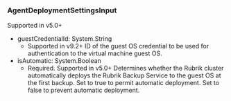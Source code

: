 ### AgentDeploymentSettingsInput
Supported in v5.0+

- guestCredentialId: System.String
  - Supported in v9.2+
      ID of the guest OS credential to be used for authentication to the virtual machine guest OS.
- isAutomatic: System.Boolean
  - Required. Supported in v5.0+
      Determines whether the Rubrik cluster automatically deploys the Rubrik Backup Service to the guest OS at the first backup. Set to true to permit automatic deployment. Set to false to prevent automatic deployment.
